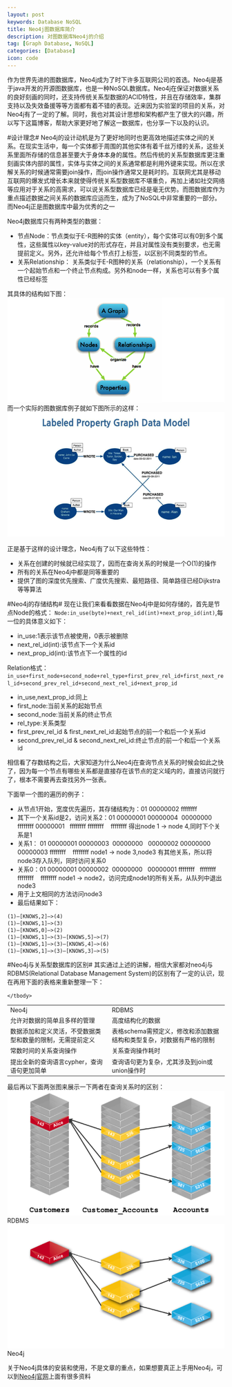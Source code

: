 ```yaml
---
layout: post
keywords: Database NoSQL
title: Neo4j图数据库简介
description: 对图数据库Neo4j的介绍
tag: [Graph Database, NoSQL]
categories: [Database]
icon: code
---
```


作为世界先进的图数据库，Neo4j成为了时下许多互联网公司的首选。Neo4j是基于java开发的开源图数据库，也是一种NoSQL数据库。Neo4j在保证对数据关系的良好刻画的同时，还支持传统关系型数据的ACID特性，并且在存储效率，集群支持以及失效备援等等方面都有着不错的表现。近来因为实验室的项目的关系，对Neo4j有了一定的了解。同时，我也对其设计思想和架构都产生了很大的兴趣，所以写下这篇博客，帮助大家更好地了解这一数据库，也分享一下以及的认识。

#设计理念#
Neo4j的设计动机是为了更好地同时也更高效地描述实体之间的关系。在现实生活中，每一个实体都于周围的其他实体有着千丝万缕的关系，这些关系里面所存储的信息甚至要大于身体本身的属性。然后传统的关系型数据库更注重刻画实体内部的属性，实体与实体之间的关系通常都是利用外键来实现。所以在求解关系的时候通常需要join操作，而join操作通常又是耗时的。互联网尤其是移动互联网的爆发式增长本来就使得传统关系型数据库不堪重负，再加上诸如社交网络等应用对于关系的高需求，可以说关系型数据库已经是毫无优势。而图数据库作为重点描述数据之间关系的数据库应运而生，成为了NoSQL中非常重要的一部分。而Neo4j正是图数据库中最为优秀的之一

Neo4j数据库只有两种类型的数据：

- 节点Node：节点类似于E-R图种的实体（entity），每个实体可以有0到多个属性，这些属性以key-value对的形式存在，并且对属性没有类别要求，也无需提前定义。另外，还允许给每个节点打上标签，以区别不同类型的节点。
- 关系Relationship： 关系类似于E-R图种的关系（relationship），一个关系有一个起始节点和一个终止节点构成。另外和node一样，关系也可以有多个属性已经标签

其具体的结构如下图：
![Neo4j的数据结构](/image/2014-10-29-neo4j/neo4j1.png)
而一个实际的图数据库例子就如下图所示的这样：
![](/image/2014-10-29-neo4j/neo4j2.png)

正是基于这样的设计理念，Neo4j有了以下这些特性：

- 关系在创建的时候就已经实现了，因而在查询关系的时候是一个O(1)的操作
- 所有的关系在Neo4j中都是同等重要的
- 提供了图的深度优先搜索、广度优先搜索、最短路径、简单路径已经Dijkstra等等算法

#Neo4j的存储结构#
现在让我们来看看数据在Neo4j中是如何存储的，首先是节点Node的格式：
`Node:in_use(byte)+next_rel_id(int)+next_prop_id(int)`,每一位的具体意义如下：

- in\_use:1表示该节点被使用，0表示被删除
- next\_rel\_id(int):该节点下一个关系id
- next\_prop\_id(int):该节点下一个属性的id

Relation格式：
`in_use+first_node+second_node+rel_type+first_prev_rel_id+first_next_rel_id+second_prev_rel_id+second_next_rel_id+next_prop_id
`

- in\_use,next\_prop\_id:同上
- first\_node:当前关系的起始节点
- second\_node:当前关系的终止节点
- rel\_type:关系类型
- first\_prev\_rel\_id & first\_next\_rel\_id:起始节点的前一个和后一个关系id
- second\_prev\_rel\_id & second\_next\_rel\_id:终止节点的前一个和后一个关系id

相信看了存数结构之后，大家知道为什么Neo4j在查询节点关系的时候会如此之快了，因为每一个节点有哪些关系都是直接存在该节点的定义域内的，直接访问就行了，根本不需要再去查找另外一张表。

下面举一个图的遍历的例子：

- 从节点1开始，宽度优先遍历，其存储结构为：01 00000002 ffffffff
- 其下一个关系id是2，访问关系2：01 00000001 00000004  00000000   ffffffff 00000001   ffffffff ffffffff    ffffffff
得出node 1 -> node 4,同时下个关系是1
- 关系1： 01 00000001 00000003  00000000   00000002 00000000   00000003 ffffffff    ffffffff node1 -> node 3,node3 有其他关系，所以将node3存入队列，同时访问关系0
- 关系0：01 00000001 00000002  00000000   00000001 ffffffff   ffffffff ffffffff    ffffffff node1 -> node2，访问完成node1的所有关系，从队列中退出node3
- 用于上文相同的方法访问node3
- 最后结果如下：

>
    (1)–[KNOWS,2]–>(4)
    (1)–[KNOWS,1]–>(3)
    (1)–[KNOWS,0]–>(2)
    (1)–[KNOWS,1]–>(3)–[KNOWS,5]–>(7)
    (1)–[KNOWS,1]–>(3)–[KNOWS,4]–>(6)
    (1)–[KNOWS,1]–>(3)–[KNOWS,3]–>(5)

#Neo4j与关系型数据库的区别#
其实通过上述的讲解，相信大家都对neo4j与RDBMS(Relational Database Management System)的区别有了一定的认识，现在再用下面的表格来重新整理一下：

<table>
    <tbody>
        <tr>
            <td>Neo4j</td>
            <td>RDBMS</td>
        </tr>
        <tr>
            <td>允许对数据的简单且多样的管理</td>
            <td>高度结构化的数据</td>
        </tr>
        <tr>
            <td>数据添加和定义灵活，不受数据类型和数量的限制，无需提前定义</td>
            <td>表格schema需预定义，修改和添加数据结构和类型复杂，对数据有严格的限制</td>
        </tr>
        <tr>
            <td>常数时间的关系查询操作</td>
            <td>关系查询操作耗时</td>
        </tr>
        <tr>
            <td>提出全新的查询语言cypher，查询语句更加简单</td>
            <td>查询语句更为复杂，尤其涉及到join或union操作时</td>
        </tr>
        
    </tbody>
</table>

最后再以下面两张图来展示一下两者在查询关系时的区别：
![](/image/2014-10-29-neo4j/neo4jvsrdbms1.png)
RDBMS
![](/image/2014-10-29-neo4j/neo4jvsrdbms2.png)
Neo4j

<!-- more -->
关于Neo4j具体的安装和使用，不是文章的重点，如果想要真正上手用Neo4j，可以到[Neo4j官网](http://neo4j.com)上面有很多资料
